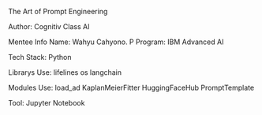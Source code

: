 The Art of Prompt Engineering

Author: Cognitiv Class AI

Mentee Info
Name: Wahyu Cahyono. P
Program: IBM Advanced AI

Tech Stack:
 Python

Librarys Use:
 lifelines
 os
 langchain

Modules Use:
 load_ad
 KaplanMeierFitter
 HuggingFaceHub
 PromptTemplate

Tool:
 Jupyter Notebook
